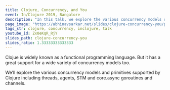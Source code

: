 ```yaml
---
title: Clojure, Concurrency, and You
event: In/Clojure 2019, Bangalore
description: "In this talk, we explore the various concurrency models supported by Clojure including threads, agents, STM and core.async"
page_image: "https://abhinavsarkar.net/slides/clojure-concurrency-you/page.png"
tags_str: clojure, concurrency, inclojure, talk
youtube_id: Zx0eKqR_RjY
slides_path: clojure-concurrency-you
slides_ratio: 1.33333333333333
---
```

Clojue is widely known as a functional programming language. But it has a great support for a wide variety of concurrency models too.

We’ll explore the various concurrency models and primitives supported by Clojure including threads, agents, STM and core.async goroutines and channels.
